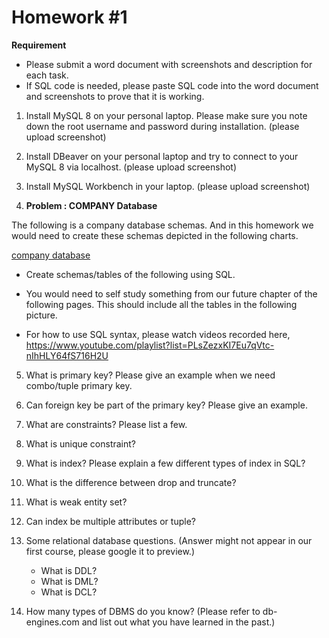 # Homework #1

**Requirement**

* Please submit a word document with screenshots and description for each task.
* If SQL code is needed, please paste SQL code into the word document and screenshots to prove that it is working.

1. Install MySQL 8 on your personal laptop. Please make sure you note down the root username and password during installation. (please upload screenshot)
2. Install DBeaver on your personal laptop and try to connect to your MySQL 8 via localhost. (please upload screenshot)
3. Install MySQL Workbench in your laptop. (please upload screenshot)

4. **Problem : COMPANY Database**

The following is a company database schemas. And in this homework we would need to create these schemas depicted in the following charts.

[company database](https://kevinli-webbertech.github.io/blog/images/database/company_database.png)

* Create schemas/tables of the following using SQL.
* You would need to self study something from our future chapter of the following pages. This should include all the tables in the following picture.

* For how to use SQL syntax, please watch videos recorded here,
https://www.youtube.com/playlist?list=PLsZezxKI7Eu7qVtc-nIhHLY64fS716H2U

5. What is primary key? Please give an example when we need combo/tuple primary key.

6. Can foreign key be part of the primary key? Please give an example.

7. What are constraints? Please list a few.

8. What is unique constraint?

9. What is index? Please explain a few different types of index in SQL?

10. What is the difference between drop and truncate? 

11. What is weak entity set?

12. Can index be multiple attributes or tuple?

13. Some relational database questions. (Answer might not appear in our first course, please google it to preview.)
    * What is DDL?
    * What is DML?
    * What is DCL?

14. How many types of DBMS do you know? (Please refer to db-engines.com and list out what you have learned in the past.)


